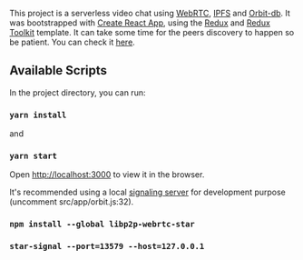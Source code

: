 This project is a serverless video chat using [WebRTC](https://developer.mozilla.org/en-US/docs/Web/API/WebRTC_API), [IPFS](https://github.com/ipfs/ipfs) and [Orbit-db](https://github.com/orbitdb/orbit-db/). It was bootstrapped with [Create React App](https://github.com/facebook/create-react-app), using the [Redux](https://redux.js.org/) and [Redux Toolkit](https://redux-toolkit.js.org/) template. It can take some time for the peers discovery to happen so be patient. You can check it [here](https://ipfs.io/ipfs/QmW8HFtgCCB3ccDgvbAaRJbNb91jEW6Ki2uMHZb2mTbsv6).

## Available Scripts

In the project directory, you can run:

### `yarn install`

and

### `yarn start`

Open [http://localhost:3000](http://localhost:3000) to view it in the browser.

It's recommended using a local [signaling server](https://github.com/libp2p/js-libp2p-webrtc-star) for development purpose (uncomment src/app/orbit.js:32).

### `npm install --global libp2p-webrtc-star`

### `star-signal --port=13579 --host=127.0.0.1`
